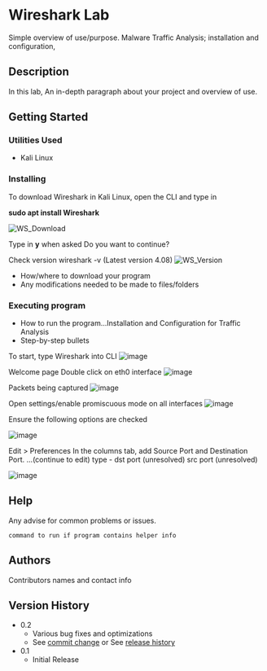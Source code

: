 # Wireshark Lab

Simple overview of use/purpose. Malware Traffic Analysis; installation and configuration,

## Description
In this lab,
An in-depth paragraph about your project and overview of use.

## Getting Started

### Utilities Used

* Kali Linux

### Installing
To download Wireshark in Kali Linux, open the CLI and type in 

**sudo apt install Wireshark**

![WS_Download](https://github.com/T-A-Smith/Wireshark-Lab/assets/143060189/8899afc5-d29c-4982-b3f7-d8a6fb5fe7f2)

Type in **y** when asked Do you want to continue?

Check version wireshark -v (Latest version 4.08)
![WS_Version](https://github.com/T-A-Smith/Wireshark-Practice/assets/143060189/b2c8361d-21ab-41bd-81fa-271718e7ea77)


* How/where to download your program
* Any modifications needed to be made to files/folders

### Executing program

* How to run the program...Installation and Configuration for Traffic Analysis
* Step-by-step bullets

To start, type Wireshark into CLI
![image](https://github.com/T-A-Smith/Wireshark-Lab/assets/143060189/09cf941d-7fa3-4e02-9228-4fcfaddc4dd5)

Welcome page
Double click on eth0 interface
![image](https://github.com/T-A-Smith/Wireshark-Practice/assets/143060189/a8fe51dd-ee57-4762-a7d5-28d10e927fc5)

Packets being captured
![image](https://github.com/T-A-Smith/Wireshark-Practice/assets/143060189/ab9d0fd6-a61b-4951-b4ef-609b666b18cb)

Open settings/enable promiscuous mode on all interfaces
![image](https://github.com/T-A-Smith/Wireshark-Practice/assets/143060189/f342b5e2-4557-4b84-b328-45d5a6636d15)


Ensure the following options are checked

![image](https://github.com/T-A-Smith/Wireshark-Practice/assets/143060189/2733d99e-4690-4abc-9589-6e3ce7a58c33)

Edit > Preferences
In the columns tab, add Source Port and Destination Port. ...(continue to edit) type - dst port (unresolved) src port (unresolved)

![image](https://github.com/T-A-Smith/Wireshark-Practice/assets/143060189/e8e6e597-553b-429c-8aff-47033d1a4936)



## Help

Any advise for common problems or issues.
```
command to run if program contains helper info
```

## Authors

Contributors names and contact info



## Version History

* 0.2
    * Various bug fixes and optimizations
    * See [commit change]() or See [release history]()
* 0.1
    * Initial Release
